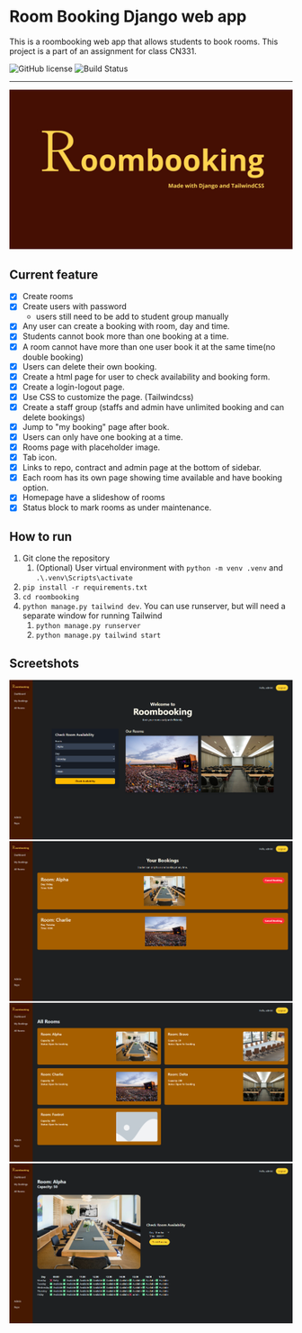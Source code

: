 # Room Booking Django web app
This is a roombooking web app that allows students to book rooms. This project is a part of an assignment for class CN331.

![GitHub license](https://img.shields.io/badge/license-MIT-blue.svg)
![Build Status](https://img.shields.io/badge/progress-25-brightgreen)

---
![title](Screenshots/Title.jpg)

## Current feature
- [x] Create rooms
- [x] Create users with password
	- users still need to be add to student group manually
- [x] Any user can create a booking with room, day and time.
- [x] Students cannot book more than one booking at a time.
- [x] A room cannot have more than one user book it at the same time(no double booking)
- [x] Users can delete their own booking.
- [x] Create a html page for user to check availability and booking form.
- [x] Create a login-logout page.
- [x] Use CSS to customize the page. (Tailwindcss)
- [x] Create a staff group (staffs and admin have unlimited booking and can delete bookings)
- [x] Jump to "my booking" page after book.
- [x] Users can only have one booking at a time.
- [x] Rooms page with placeholder image.
- [x] Tab icon.
- [x] Links to repo, contract and admin page at the bottom of sidebar.
- [x] Each room has its own page showing time available and have booking option.
- [x] Homepage have a slideshow of rooms
- [x] Status block to mark rooms as under maintenance.

## How to run
1. Git clone the repository
   1. (Optional) User virtual environment with `python -m venv .venv` and `.\.venv\Scripts\activate`
2. `pip install -r requirements.txt`
3. `cd roombooking`
4. `python manage.py tailwind dev`.
   You can use runserver, but will need a separate window for running Tailwind
   1. `python manage.py runserver`
   2. `python manage.py tailwind start`

## Screetshots
![screenshot1](Screenshots/Screenshot1.png)
![screenshot2](Screenshots/Screenshot2.png)
![screenshot3](Screenshots/Screenshot3.png)
![screenshot4](Screenshots/Screenshot4.png)